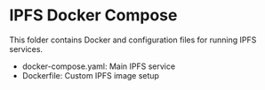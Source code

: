 # IPFS Docker Compose
This folder contains Docker and configuration files for running IPFS services.

- docker-compose.yaml: Main IPFS service
- Dockerfile: Custom IPFS image setup
